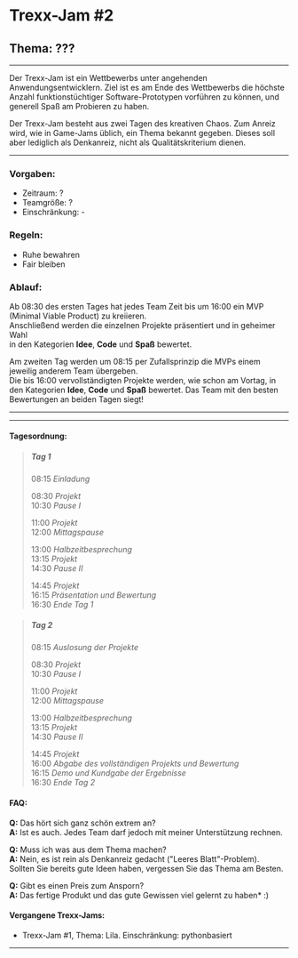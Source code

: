 # Trexx-Jam #2  
## Thema: ???

---

Der Trexx-Jam ist ein Wettbewerbs unter angehenden Anwendungsentwicklern.
Ziel ist es am Ende des Wettbewerbs die höchste Anzahl funktionstüchtiger
Software-Prototypen vorführen zu können, und generell Spaß am Probieren zu haben.

Der Trexx-Jam besteht aus zwei Tagen des kreativen Chaos. Zum Anreiz
wird, wie in Game-Jams üblich, ein Thema bekannt gegeben. Dieses soll aber
lediglich als Denkanreiz, nicht als Qualitätskriterium dienen.

---

### Vorgaben:

* Zeitraum: ?  
* Teamgröße: ?  
* Einschränkung: -  


### Regeln:

* Ruhe bewahren
* Fair bleiben

### Ablauf:

Ab 08:30 des ersten Tages hat jedes Team Zeit bis um 16:00 ein MVP (Minimal Viable Product) zu kreiieren.  
Anschließend werden die einzelnen Projekte präsentiert und in geheimer Wahl  
in den Kategorien **Idee**, **Code** und **Spaß** bewertet.

Am zweiten Tag werden um 08:15 per Zufallsprinzip die MVPs einem jeweilig anderem Team übergeben.  
Die bis 16:00 vervollständigten Projekte werden, wie schon am Vortag, in den Kategorien **Idee**, **Code** und **Spaß** bewertet. 
Das Team mit den besten Bewertungen an beiden Tagen siegt! 

---
---

#### Tagesordnung:
>##### Tag 1
>08:15 *Einladung*  
>  
>08:30 *Projekt*  
>10:30 *Pause I*  
>  
>11:00 *Projekt*  
>12:00 *Mittagspause*  
>  
>13:00 *Halbzeitbesprechung*  
>13:15 *Projekt*  
>14:30 *Pause II*  
>  
>14:45 *Projekt*  
>16:15 *Präsentation und Bewertung*  
>16:30 *Ende Tag 1*  

>##### Tag 2
>08:15 *Auslosung der Projekte*  
>  
>08:30 *Projekt*  
>10:30 *Pause I*  
>  
>11:00 *Projekt*  
>12:00 *Mittagspause*  
>  
>13:00 *Halbzeitbesprechung*  
>13:15 *Projekt*  
>14:30 *Pause II*  
>  
>14:45 *Projekt*  
>16:00 *Abgabe des vollständigen Projekts und Bewertung*  
>16:15 *Demo und Kundgabe der Ergebnisse*  
>16:30 *Ende Tag 2*  

#### FAQ:

**Q:** Das hört sich ganz schön extrem an?  
**A:** Ist es auch. Jedes Team darf jedoch mit meiner Unterstützung rechnen.

**Q:** Muss ich was aus dem Thema machen?  
**A:** Nein, es ist rein als Denkanreiz gedacht ("Leeres Blatt"-Problem).  
Sollten Sie bereits gute Ideen haben, vergessen Sie das Thema am Besten.

**Q:** Gibt es einen Preis zum Ansporn?  
**A:** Das fertige Produkt und das gute Gewissen viel gelernt zu haben* :)

#### Vergangene Trexx-Jams:
* Trexx-Jam #1, Thema: Lila. Einschränkung: pythonbasiert

---